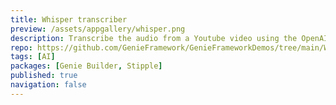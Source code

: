 ```yaml
---
title: Whisper transcriber
preview: /assets/appgallery/whisper.png
description: Transcribe the audio from a Youtube video using the OpenAI Whisper model.
repo: https://github.com/GenieFramework/GenieFrameworkDemos/tree/main/Whisper
tags: [AI]
packages: [Genie Builder, Stipple]
published: true
navigation: false
---
```

